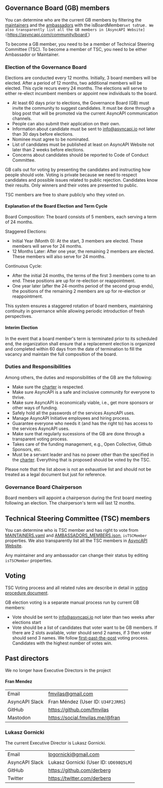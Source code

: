 ## Governance Board (GB) members

You can determine who are the current GB members by filtering the [maintainers](MAINTAINERS.yaml) and the [ambassadors](AMBASSADORS_MEMBERS.json) with the ìsBoardMember` set to `true`. We also transparently list all the GB members in [AsyncAPI Website](`https://asyncapi.com/community/board`)

To become a GB member, you need to be a member of Technical Steering Committee (TSC). To become a member of TSC, you need to be either Ambassador or Maintainer. 

### Election of the Governance Board

Elections are conducted every 12 months. Initially, 3 board members will be elected. After a period of 12 months, two additional members will be elected. This cycle recurs every 24 months. The elections will serve to either re-elect incumbent members or appoint new individuals to the board.

- At least 60 days prior to elections, the Governance Board (GB) must invite the community to suggest candidates. It must be done through a blog post that will be promoted via the current AsyncAPI communication channels.
- People can also submit their application on their own. 
- Information about candidate must be sent to info@asyncapi.io not later than 30 days before elections.
- Nominee must agree to be nominated.
- List of candidates must be published at least on AsyncAPI Website not later than 2 weeks before elections.
- Concerns about candidates should be reported to Code of Conduct Committee. 

GB calls out for voting by presenting the candidates and instructing how people should vote. Voting is private because we need to respect candidates and possible issues related to public rejection. Candidates know their results. Only winners and their votes are presented to public.

TSC members are free to share publicly who they voted on.

#### Explanation of the Board Election and Term Cycle

Board Composition: The board consists of 5 members, each serving a term of 24 months.

Staggered Elections:

- Initial Year (Month 0): At the start, 3 members are elected. These members will serve for 24 months.
- 12 Months Later: After one year, the remaining 2 members are elected. These members will also serve for 24 months.

Continuous Cycle:

- After the initial 24 months, the terms of the first 3 members come to an end. These positions are up for re-election or reappointment.
- One year later (after the 24-months period of the second group ends), the positions of the remaining 2 members are up for re-election or reappointment.

This system ensures a staggered rotation of board members, maintaining continuity in governance while allowing periodic introduction of fresh perspectives.

#### Interim Election

In the event that a board member's term is terminated prior to its scheduled end, the organization shall ensure that a replacement election is organized and completed within 60 days from the date of termination to fill the vacancy and maintain the full composition of the board.

### Duties and Responsibilities

Among others, the duties and responsibilities of the GB are the following:

- Make sure the [charter](./CHARTER.md) is respected.
- Make sure AsyncAPI is a safe and inclusive community for everyone to thrive.
- Make sure AsyncAPI is economically viable, i.e., get more sponsors or other ways of funding.
- Safely hold all the passwords of the services AsyncAPI uses.
- Manage AsyncAPI Initiative employees and hiring process.
- Guarantee everyone who needs it (and has the right to) has access to the services AsyncAPI uses.
- Make sure that regularly sucessions of the GB are done through a transparent voting process.
- Takes care of the funding management, e.g., Open Collective, Github Sponsors, etc.
- Must be a servant leader and has no power other than the specified in the [charter](./CHARTER.md). Everything that is proposed should be voted by the TSC.

Please note that the list above is not an exhaustive list and should not be treated as a legal document but just for reference.


### Governance Board Chairperson

Board members will appoint a chairperson during the first board meeting following an election. The chairperson's term will last 12 months.

## Technical Steering Committee (TSC) members

You can determine who is TSC member and has right to vote from [MAINTAINERS.yaml](MAINTAINERS.yaml) and [AMBASSADORS_MEMBERS.json](AMBASSADORS_MEMBERS.json), `isTSCMember` properties. We also transparently list all the TSC members in [AsyncAPI Website](`https://asyncapi.com/community/tsc`).

Any maintainer and any ambassador can change their status by editing `isTSCMember` properties.

## Voting

TSC Voting process and all related rules are describe in detail in [voting procedure document](voting.md).

GB election voting is a separate manual process run by current GB members:
- Vote should be sent to info@asyncapi.io not later than two weeks after elections start
- Vote should be a list of candidates that voter want to be GB members. If there are 2 slots available, voter should send 2 names, if 3 then voter should send 3 names. We follow [first-past-the-post](https://en.wikipedia.org/wiki/First-past-the-post_voting) voting process. Candidates with the highest number of votes win.

## Past directors

We no longer have Executive Directors in the project

#### Fran Mendez

|                |                                    |
| -------------- | ---------------------------------- |
| Email          | fmvilas@gmail.com                  |
| AsyncAPI Slack | Fran Méndez (User ID: `U34F2JRRS`) |
| GitHub         | https://github.com/fmvilas         |
| Mastodon       | https://social.fmvilas.me/@fran    |

### Lukasz Gornicki

The current Executive Director is Lukasz Gornicki.

|                |                                        |
| -------------- | -------------------------------------- |
| Email          | lpgornicki@gmail.com                   |
| AsyncAPI Slack | Lukasz Gornicki (User ID: `UD698Q5LM`) |
| GitHub         | https://github.com/derberg             |
| Twitter        | https://twitter.com/derberq            |

